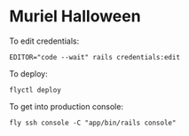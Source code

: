 # Muriel Halloween
To edit credentials:
```
EDITOR="code --wait" rails credentials:edit
```

To deploy:
```shell
flyctl deploy
```

To get into production console:
```shell
fly ssh console -C "app/bin/rails console"
```